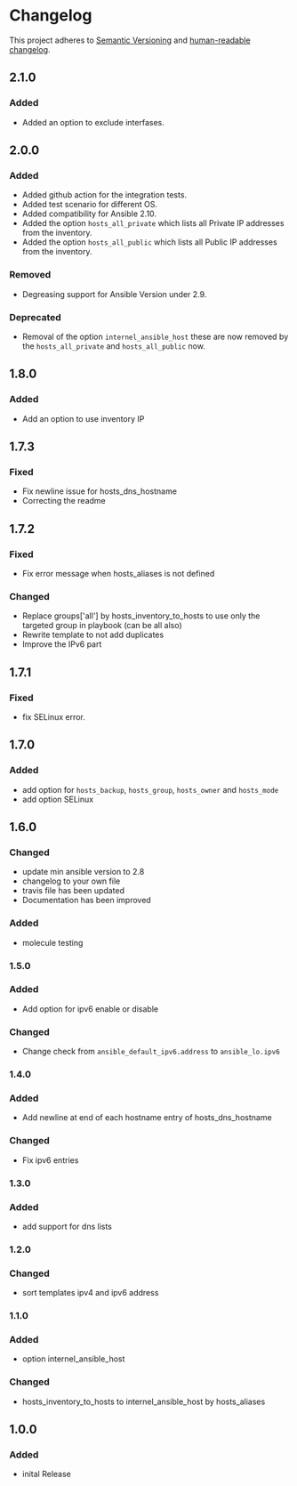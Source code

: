 # Changelog

This project adheres to [Semantic Versioning](https://semver.org/spec/v2.0.0.html)
and [human-readable changelog](https://keepachangelog.com/en/1.0.0/).

## 2.1.0

### Added

- Added an option to exclude interfases.

## 2.0.0

### Added

- Added github action for the integration tests.
- Added test scenario for different OS.
- Added compatibility for Ansible 2.10.
- Added the option `hosts_all_private` which lists all Private IP addresses from the inventory.
- Added the option `hosts_all_public` which lists all Public IP addresses from the inventory.

### Removed

- Degreasing support for Ansible Version under 2.9.

### Deprecated

- Removal of the option `internel_ansible_host` these are now removed by the `hosts_all_private` and `hosts_all_public` now.

## 1.8.0

### Added

- Add an option to use inventory IP

## 1.7.3

### Fixed

- Fix newline issue for hosts_dns_hostname
- Correcting the readme

## 1.7.2

### Fixed

- Fix error message when hosts_aliases is not defined

### Changed

- Replace groups['all'] by hosts_inventory_to_hosts to use only the targeted group in playbook (can be all also)
- Rewrite template to not add duplicates
- Improve the IPv6 part

## 1.7.1

### Fixed

- fix SELinux error.

## 1.7.0

### Added

- add option for `hosts_backup`, `hosts_group`, `hosts_owner` and `hosts_mode`
- add option SELinux

## 1.6.0

### Changed

- update min ansible version to 2.8
- changelog to your own file
- travis file has been updated
- Documentation has been improved

### Added

- molecule testing

### 1.5.0

### Added

- Add option for ipv6 enable or disable

### Changed

- Change check from `ansible_default_ipv6.address` to `ansible_lo.ipv6`

### 1.4.0

### Added

- Add newline at end of each hostname entry of hosts_dns_hostname

### Changed

- Fix ipv6 entries

### 1.3.0

### Added

- add support for dns lists

### 1.2.0

### Changed

- sort templates ipv4 and ipv6 address

### 1.1.0

### Added

- option internel_ansible_host

### Changed

- hosts_inventory_to_hosts to internel_ansible_host by hosts_aliases

## 1.0.0

### Added

- inital Release
